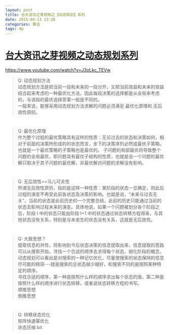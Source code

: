 ```yaml
---
layout: post
title: 台大资讯之芽视频之【动态规划】系列
date: 2015-04-13 13:28
categories: 算法
tags: dp
---
```


# [台大资讯之芽视频之动态规划系列](https://www.youtube.com/watch?v=J3oLkc_TEVw)

https://www.youtube.com/watch?v=J3oLkc_TEVw

>Q: 动态规划方法  
动态规划方法是把当前一段和未来的一段分开，又把当前效益和未来的效益结合起来考虑的一种最优化方法，因此每段决策的选择都是从全局来考虑的，与该段的最优选择答案一般是不同的。  
一般来说，能够采用动态规划方法求解的问题必须满足.最优化原理和.无后效性原则。

#  

>Q: 最优化原理    
作为整个过程的最优策略具有这样的性质：无论过去的状态和决策如何，相对于前面的决策所形成的的状态而言，余下的决策序列必然成最优子策略。也就是一个最优策略的子策略也是最优的。
子问题的局部最优将导致整个问题的全局最优，即问题具有最优子结构的性质，也就是说一个问题的最优解只取决于其子问题的最优解，非最优解对问题的求解没有影响。

#  

>Q: 无后效性==马儿可夫性  
所谓无后效性原则，指的是这样一种性质：某阶段的状态一旦确定，则此后过程的演变不再受此前各状态及决策的影响。也就是说，“未来与过去无关”，当前的状态是此前历史的一个完整总结，此前的历史只能通过当前的状态去影响过程未来的演变。具体地说，如果一个问题被划分各个阶段之后，阶段 I 中的状态只能由阶段 I+1 中的状态通过状态转移方程得来，与其他状态没有关系，特别是与未发生的状态没有关系，这就是无后效性。

#  

>Q: 大致思想？  
提取信息的共性，将影响到今后状态决策的信息提取出来，信息提取的思路可以从搜索开始，寻找一个合适的顺序去求得每个状态，弱化阶段的概念。动态规划可以看出是对搜索的一种记忆优化，尽量使搜索的状态保持的信息尽可能的精简---就是搜索的总状态越少越好，和搜索不同的是按照某种特定的顺序。  
寻找合适的顺序，第一种是按照什么样的顺序求出每个状态的值，第二种是按照什么样的顺序进行状态转移，或者说状态转移方程的书写。  
顺推思想  
倒推思想  

#  

>Q: 转移状态优化  
矩阵快速幂优化   
状态压缩  bit